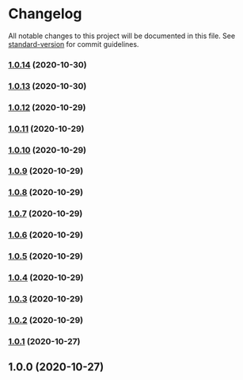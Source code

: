 # Changelog

All notable changes to this project will be documented in this file. See [standard-version](https://github.com/conventional-changelog/standard-version) for commit guidelines.

### [1.0.14](https://github.com/hectorlopezv/tribe_lib/compare/v1.0.15...v1.0.14) (2020-10-30)

### [1.0.13](https://github.com/hectorlopezv/tribe_lib/compare/v1.0.15...v1.0.13) (2020-10-30)

### [1.0.12](https://github.com/hectorlopezv/tribe_lib/compare/v1.0.11...v1.0.12) (2020-10-29)

### [1.0.11](https://github.com/hectorlopezv/tribe_lib/compare/v1.0.10...v1.0.11) (2020-10-29)

### [1.0.10](https://github.com/hectorlopezv/tribe_lib/compare/v1.0.9...v1.0.10) (2020-10-29)

### [1.0.9](https://github.com/hectorlopezv/tribe_lib/compare/v1.0.8...v1.0.9) (2020-10-29)

### [1.0.8](https://github.com/hectorlopezv/tribe_lib/compare/v1.0.7...v1.0.8) (2020-10-29)

### [1.0.7](https://github.com/hectorlopezv/tribe_lib/compare/v1.0.6...v1.0.7) (2020-10-29)

### [1.0.6](https://github.com/hectorlopezv/tribe_lib/compare/v1.0.5...v1.0.6) (2020-10-29)

### [1.0.5](https://github.com/hectorlopezv/tribe_lib/compare/v1.0.4...v1.0.5) (2020-10-29)

### [1.0.4](https://github.com/hectorlopezv/tribe_lib/compare/v1.0.3...v1.0.4) (2020-10-29)

### [1.0.3](https://github.com/hectorlopezv/tribe_lib/compare/v1.0.2...v1.0.3) (2020-10-29)

### [1.0.2](https://github.com/hectorlopezv/tribe_lib/compare/v1.0.1...v1.0.2) (2020-10-29)

### [1.0.1](https://github.com/hectorlopezv/tribe_lib/compare/v1.0.0...v1.0.1) (2020-10-27)

## 1.0.0 (2020-10-27)
